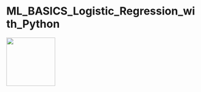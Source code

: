 # ML_BASICS_Logistic_Regression_with_Python


<img src="https://render.githubusercontent.com/render/math?math=z=\frac{1}{1+{e^-z}" width="128" height="128">


